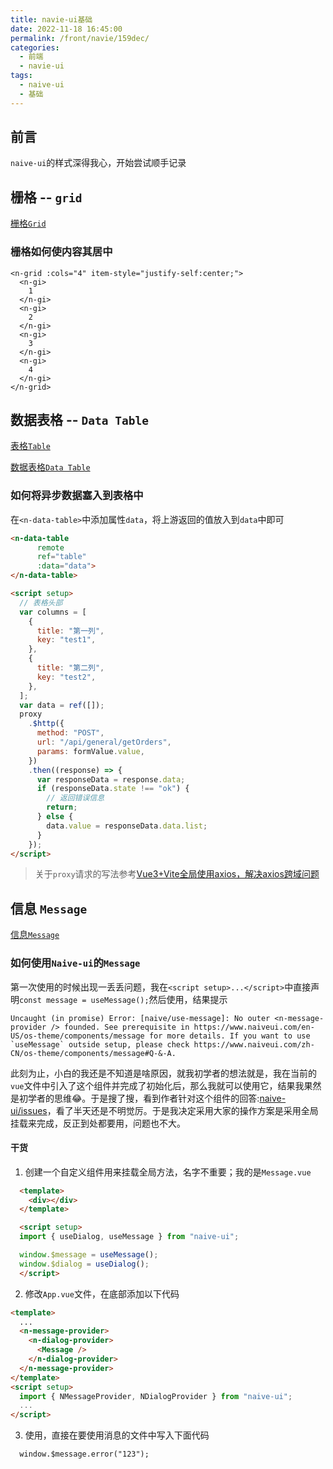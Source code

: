 ```yaml
---
title: navie-ui基础
date: 2022-11-18 16:45:00
permalink: /front/navie/159dec/
categories:
  - 前端
  - navie-ui
tags:
  - naive-ui
  - 基础
---
```


## 前言

`naive-ui`的样式深得我心，开始尝试顺手记录

<!-- more -->

## 栅格 -- `grid`

[栅格`Grid`](https://www.naiveui.com/zh-CN/os-theme/components/grid)

### 栅格如何使内容其居中

```vue
<n-grid :cols="4" item-style="justify-self:center;">
  <n-gi>
    1
  </n-gi>
  <n-gi>
    2
  </n-gi>
  <n-gi>
    3
  </n-gi>
  <n-gi>
    4
  </n-gi>
</n-grid>
```

## 数据表格 -- `Data Table`

[表格`Table`](https://www.naiveui.com/zh-CN/os-theme/components/table)

[数据表格`Data Table`](https://www.naiveui.com/zh-CN/os-theme/components/data-table)

### 如何将异步数据塞入到表格中

在`<n-data-table>`中添加属性`data`，将上游返回的值放入到`data`中即可

``` html
<n-data-table
      remote
      ref="table"
      :data="data">
</n-data-table>

<script setup>
  // 表格头部
  var columns = [
    {
      title: "第一列",
      key: "test1",
    },
    {
      title: "第二列",
      key: "test2",
    },
  ];
  var data = ref([]);
  proxy
    .$http({
      method: "POST",
      url: "/api/general/getOrders",
      params: formValue.value,
    })
    .then((response) => {
      var responseData = response.data;
      if (responseData.state !== "ok") {
        // 返回错误信息
        return;
      } else {
        data.value = responseData.data.list;
      }
    });
</script>
```

> 关于`proxy`请求的写法参考[Vue3+Vite全局使用axios，解决axios跨域问题](https://xingcxb.com/front/vue/ba496f/#vue3-vite%E5%85%A8%E5%B1%80%E4%BD%BF%E7%94%A8axios-%E8%A7%A3%E5%86%B3axios%E8%B7%A8%E5%9F%9F%E9%97%AE%E9%A2%98)



## 信息 `Message`

[信息`Message`](https://www.naiveui.com/zh-CN/os-theme/components/message)

### 如何使用`Naive-ui`的`Message`

第一次使用的时候出现一丢丢问题，我在`<script setup>...</script>`中直接声明`const message = useMessage();`然后使用，结果提示

```log
Uncaught (in promise) Error: [naive/use-message]: No outer <n-message-provider /> founded. See prerequisite in https://www.naiveui.com/en-US/os-theme/components/message for more details. If you want to use `useMessage` outside setup, please check https://www.naiveui.com/zh-CN/os-theme/components/message#Q-&-A.
```

此刻为止，小白的我还是不知道是啥原因，就我初学者的想法就是，我在当前的`vue`文件中引入了这个组件并完成了初始化后，那么我就可以使用它，结果我果然是初学者的思维😂。于是搜了搜，看到作者针对这个组件的回答:[naive-ui/issues](https://github.com/tusen-ai/naive-ui/issues/225)，看了半天还是不明觉厉。于是我决定采用大家的操作方案是采用全局挂载来完成，反正到处都要用，问题也不大。

#### 干货

1. 创建一个自定义组件用来挂载全局方法，名字不重要；我的是`Message.vue`

  ``` html
    <template>
      <div></div>
    </template>

    <script setup>
    import { useDialog, useMessage } from "naive-ui";

    window.$message = useMessage();
    window.$dialog = useDialog();
    </script>
  ```

2. 修改`App.vue`文件，在底部添加以下代码

  ``` html
  <template>
    ...
    <n-message-provider>
      <n-dialog-provider>
        <Message />
      </n-dialog-provider>
    </n-message-provider>
  </template>
  <script setup>
    import { NMessageProvider, NDialogProvider } from "naive-ui";
    ...
  </script>
  ```

3. 使用，直接在要使用消息的文件中写入下面代码

  ``` html
    window.$message.error("123");
  ```
